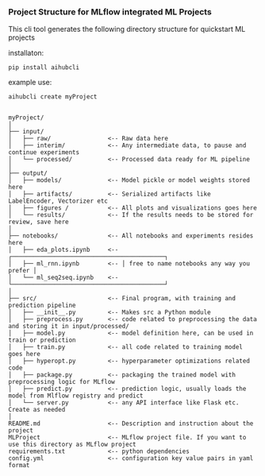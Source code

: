 ### Project Structure for MLflow integrated ML Projects

This cli tool generates the following directory structure for quickstart ML projects

installaton:  

    pip install aihubcli

example use:  

    aihubcli create myProject
    

    myProject/
    │
    ├── input/
    │   ├── raw/                <-- Raw data here
    │   ├── interim/            <-- Any intermediate data, to pause and continue experiments
    │   └── processed/          <-- Processed data ready for ML pipeline
    │
    ├── output/
    │   ├── models/             <-- Model pickle or model weights stored here
    │   ├── artifacts/          <-- Serialized artifacts like LabelEncoder, Vectorizer etc
    │   ├── figures /           <-- All plots and visualizations goes here
    │   └── results/            <-- If the results needs to be stored for review, save here
    │
    ├── notebooks/              <-- All notebooks and experiments resides here
    │   ├── eda_plots.ipynb     <-- ┌───────────────────────────────────────────┐
    │   ├── ml_rnn.ipynb        <-- │ free to name notebooks any way you prefer │
    │   └── ml_seq2seq.ipynb    <-- └───────────────────────────────────────────┘
    │
    ├── src/                    <-- Final program, with training and prediction pipeline
    │   ├── __init__.py         <-- Makes src a Python module                    
    │   ├── preprocess.py       <-- code related to preprocessing the data and storing it in input/processed/
    │   ├── model.py            <-- model definition here, can be used in train or prediction
    │   ├── train.py            <-- all code related to training model goes here
    │   ├── hyperopt.py         <-- hyperparameter optimizations related code
    │   ├── package.py          <-- packaging the trained model with preprocessing logic for MLflow
    │   ├── predict.py          <-- prediction logic, usually loads the model from Mlflow registry and predict
    │   └── server.py           <-- any API interface like Flask etc. Create as needed
    │
    README.md                   <-- Description and instruction about the project
    MLProject                   <-- MLflow project file. If you want to use this directory as MLflow project
    requirements.txt            <-- python dependencies
    config.yml                  <-- configuration key value pairs in yaml format
 